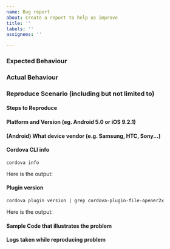 ```yaml
---
name: Bug report
about: Create a report to help us improve
title: ''
labels: ''
assignees: ''

---
```


### Expected Behaviour

### Actual Behaviour

### Reproduce Scenario (including but not limited to)

#### Steps to Reproduce

#### Platform and Version (eg. Android 5.0 or iOS 9.2.1)

#### (Android) What device vendor (e.g. Samsung, HTC, Sony...)

#### Cordova CLI info

    cordova info

Here is the output:


#### Plugin version

    cordova plugin version | grep cordova-plugin-file-opener2x

Here is the output:


#### Sample Code that illustrates the problem

#### Logs taken while reproducing problem
